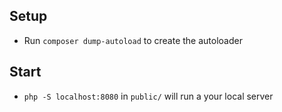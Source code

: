 ## Setup

- Run `composer dump-autoload` to create the autoloader

## Start

- `php -S localhost:8080` in `public/` will run a your local server